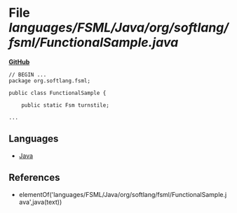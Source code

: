 # File _languages/FSML/Java/org/softlang/fsml/FunctionalSample.java_
**[GitHub](https://github.com/softlang/yas/blob/master/languages/FSML/Java/org/softlang/fsml/FunctionalSample.java)**
```
// BEGIN ...
package org.softlang.fsml;

public class FunctionalSample {
	
	public static Fsm turnstile;
	
...
```

## Languages
* [Java](../languages/Java.md)

## References
* elementOf('languages/FSML/Java/org/softlang/fsml/FunctionalSample.java',java(text))
